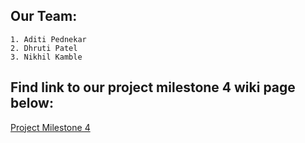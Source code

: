 ## Our Team:

```
1. Aditi Pednekar
2. Dhruti Patel
3. Nikhil Kamble
```

## Find link to our project milestone 4 wiki page below:

[Project Milestone 4](https://github.com/airavata-courses/ampersand/wiki/Project-Milestone-4)
